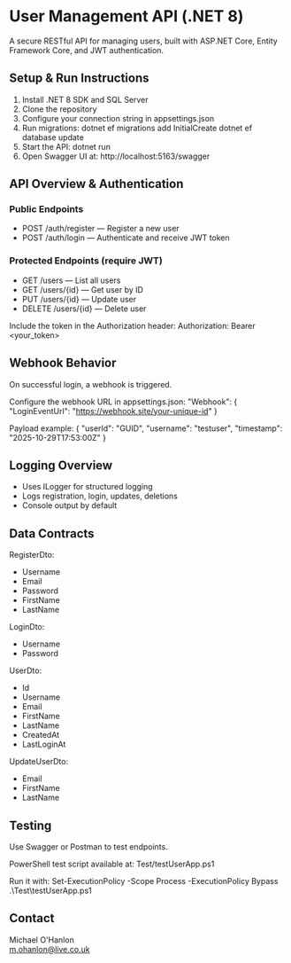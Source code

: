 # User Management API (.NET 8)

A secure RESTful API for managing users, built with ASP.NET Core, Entity Framework Core, and JWT authentication.

## Setup & Run Instructions

1. Install .NET 8 SDK and SQL Server
2. Clone the repository
3. Configure your connection string in appsettings.json
4. Run migrations:
   dotnet ef migrations add InitialCreate
   dotnet ef database update
5. Start the API:
   dotnet run
6. Open Swagger UI at:
   http://localhost:5163/swagger

## API Overview & Authentication

### Public Endpoints
- POST /auth/register — Register a new user
- POST /auth/login — Authenticate and receive JWT token

### Protected Endpoints (require JWT)
- GET /users — List all users
- GET /users/{id} — Get user by ID
- PUT /users/{id} — Update user
- DELETE /users/{id} — Delete user

Include the token in the Authorization header:
Authorization: Bearer <your_token>

## Webhook Behavior

On successful login, a webhook is triggered.

Configure the webhook URL in appsettings.json:
"Webhook": {
  "LoginEventUrl": "https://webhook.site/your-unique-id"
}

Payload example:
{
  "userId": "GUID",
  "username": "testuser",
  "timestamp": "2025-10-29T17:53:00Z"
}

## Logging Overview

- Uses ILogger for structured logging
- Logs registration, login, updates, deletions
- Console output by default

## Data Contracts

RegisterDto:
- Username
- Email
- Password
- FirstName
- LastName

LoginDto:
- Username
- Password

UserDto:
- Id
- Username
- Email
- FirstName
- LastName
- CreatedAt
- LastLoginAt

UpdateUserDto:
- Email
- FirstName
- LastName

## Testing

Use Swagger or Postman to test endpoints.

PowerShell test script available at:
Test/testUserApp.ps1

Run it with:
Set-ExecutionPolicy -Scope Process -ExecutionPolicy Bypass
.\Test\testUserApp.ps1

## Contact

Michael O'Hanlon  
m.ohanlon@live.co.uk
